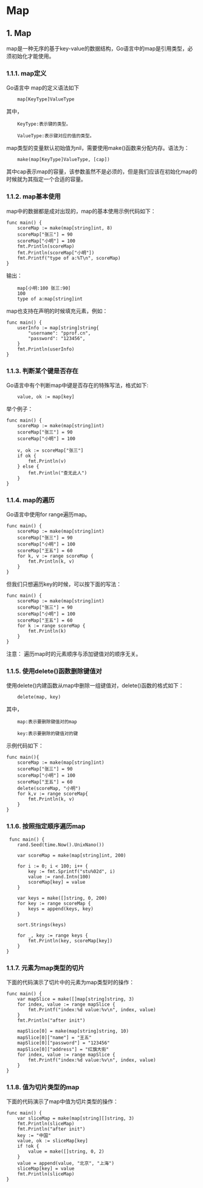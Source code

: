 # Map

## 1. Map <a id="map"></a>

map是一种无序的基于key-value的数据结构，Go语言中的map是引用类型，必须初始化才能使用。

### 1.1.1. map定义 <a id="map&#x5B9A;&#x4E49;"></a>

Go语言中 map的定义语法如下

```text
    map[KeyType]ValueType
```

其中，

```text
    KeyType:表示键的类型。

    ValueType:表示键对应的值的类型。
```

map类型的变量默认初始值为nil，需要使用make\(\)函数来分配内存。语法为：

```text
    make(map[KeyType]ValueType, [cap])
```

其中cap表示map的容量，该参数虽然不是必须的，但是我们应该在初始化map的时候就为其指定一个合适的容量。

### 1.1.2. map基本使用 <a id="map&#x57FA;&#x672C;&#x4F7F;&#x7528;"></a>

map中的数据都是成对出现的，map的基本使用示例代码如下：

```text
func main() {
    scoreMap := make(map[string]int, 8)
    scoreMap["张三"] = 90
    scoreMap["小明"] = 100
    fmt.Println(scoreMap)
    fmt.Println(scoreMap["小明"])
    fmt.Printf("type of a:%T\n", scoreMap)
}
```

输出：

```text
    map[小明:100 张三:90]
    100
    type of a:map[string]int
```

map也支持在声明的时候填充元素，例如：

```text
func main() {
    userInfo := map[string]string{
        "username": "pprof.cn",
        "password": "123456",
    }
    fmt.Println(userInfo) 
}
```

### 1.1.3. 判断某个键是否存在 <a id="&#x5224;&#x65AD;&#x67D0;&#x4E2A;&#x952E;&#x662F;&#x5426;&#x5B58;&#x5728;"></a>

Go语言中有个判断map中键是否存在的特殊写法，格式如下:

```text
    value, ok := map[key]
```

举个例子：

```text
func main() {
    scoreMap := make(map[string]int)
    scoreMap["张三"] = 90
    scoreMap["小明"] = 100
    
    v, ok := scoreMap["张三"]
    if ok {
        fmt.Println(v)
    } else {
        fmt.Println("查无此人")
    }
}
```

### 1.1.4. map的遍历 <a id="map&#x7684;&#x904D;&#x5386;"></a>

Go语言中使用for range遍历map。

```text
func main() {
    scoreMap := make(map[string]int)
    scoreMap["张三"] = 90
    scoreMap["小明"] = 100
    scoreMap["王五"] = 60
    for k, v := range scoreMap {
        fmt.Println(k, v)
    }
}
```

但我们只想遍历key的时候，可以按下面的写法：

```text
func main() {
    scoreMap := make(map[string]int)
    scoreMap["张三"] = 90
    scoreMap["小明"] = 100
    scoreMap["王五"] = 60
    for k := range scoreMap {
        fmt.Println(k)
    }
}
```

注意： 遍历map时的元素顺序与添加键值对的顺序无关。

### 1.1.5. 使用delete\(\)函数删除键值对 <a id="&#x4F7F;&#x7528;delete&#x51FD;&#x6570;&#x5220;&#x9664;&#x952E;&#x503C;&#x5BF9;"></a>

使用delete\(\)内建函数从map中删除一组键值对，delete\(\)函数的格式如下：

```text
    delete(map, key)
```

其中，

```text
    map:表示要删除键值对的map

    key:表示要删除的键值对的键
```

示例代码如下：

```text
func main(){
    scoreMap := make(map[string]int)
    scoreMap["张三"] = 90
    scoreMap["小明"] = 100
    scoreMap["王五"] = 60
    delete(scoreMap, "小明")
    for k,v := range scoreMap{
        fmt.Println(k, v)
    }
}
```

### 1.1.6. 按照指定顺序遍历map <a id="&#x6309;&#x7167;&#x6307;&#x5B9A;&#x987A;&#x5E8F;&#x904D;&#x5386;map"></a>

```text
 func main() {
    rand.Seed(time.Now().UnixNano()) 

    var scoreMap = make(map[string]int, 200)

    for i := 0; i < 100; i++ {
        key := fmt.Sprintf("stu%02d", i) 
        value := rand.Intn(100)          
        scoreMap[key] = value
    }
    
    var keys = make([]string, 0, 200)
    for key := range scoreMap {
        keys = append(keys, key)
    }
    
    sort.Strings(keys)
    
    for _, key := range keys {
        fmt.Println(key, scoreMap[key])
    }
}
```

### 1.1.7. 元素为map类型的切片 <a id="&#x5143;&#x7D20;&#x4E3A;map&#x7C7B;&#x578B;&#x7684;&#x5207;&#x7247;"></a>

下面的代码演示了切片中的元素为map类型时的操作：

```text
func main() {
    var mapSlice = make([]map[string]string, 3)
    for index, value := range mapSlice {
        fmt.Printf("index:%d value:%v\n", index, value)
    }
    fmt.Println("after init")
    
    mapSlice[0] = make(map[string]string, 10)
    mapSlice[0]["name"] = "王五"
    mapSlice[0]["password"] = "123456"
    mapSlice[0]["address"] = "红旗大街"
    for index, value := range mapSlice {
        fmt.Printf("index:%d value:%v\n", index, value)
    }
}
```

### 1.1.8. 值为切片类型的map <a id="&#x503C;&#x4E3A;&#x5207;&#x7247;&#x7C7B;&#x578B;&#x7684;map"></a>

下面的代码演示了map中值为切片类型的操作：

```text
func main() {
    var sliceMap = make(map[string][]string, 3)
    fmt.Println(sliceMap)
    fmt.Println("after init")
    key := "中国"
    value, ok := sliceMap[key]
    if !ok {
        value = make([]string, 0, 2)
    }
    value = append(value, "北京", "上海")
    sliceMap[key] = value
    fmt.Println(sliceMap)
}
```

